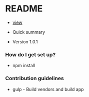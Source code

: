 # README #


* [view](http://webgl.unilimes.com/project/poly9/robot)

* Quick summary
* Version 1.0.1

### How do I get set up? ###

* npm install

### Contribution guidelines ###

* gulp - Build vendors and build app